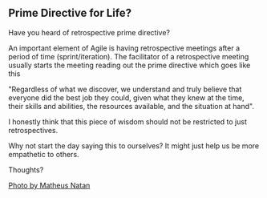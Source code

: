 ## Prime Directive for Life?

Have you heard of retrospective prime directive?

An important element of Agile is having retrospective meetings after a period of time (sprint/iteration). The facilitator of a retrospective meeting usually starts the meeting reading out the prime directive which goes like this

"Regardless of what we discover, we understand and truly believe that everyone did the best job they could, given what they knew at the time, their skills and abilities, the resources available, and the situation at hand".

I honestly think that this piece of wisdom should not be restricted to just retrospectives.

Why not start the day saying this to ourselves? It might just help us be more empathetic to others.

Thoughts?

[Photo by Matheus Natan](https://www.pexels.com/photo/black-padded-leather-office-chairs-2976970/)